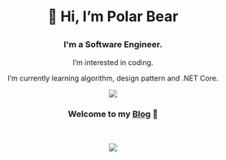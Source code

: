 # <p align="center">👋 Hi, I’m Polar Bear </p>
### <p align="center">I'm a Software Engineer.</p>
<p align="center">I’m interested in coding.</p>
<p align="center">I’m currently learning algorithm, design pattern and .NET Core.</p>

<p align="center">
<a href="https://github.com/FakeStandard/github-readme-stats">
  <img align="center" src="https://github-readme-stats.vercel.app/api/top-langs/?username=FakeStandard&layout=compact&hide=html&theme=gruvbox" />
</a></p>

<!--
<a href="https://github.com/anuraghazra/github-readme-stats">
  <img align="center" src="https://github-readme-stats.vercel.app/api/pin/?username=anuraghazra&repo=github-readme-stats" />
</a>
<a href="https://github.com/anuraghazra/convoychat">
  <img align="center" src="https://github-readme-stats.vercel.app/api/pin/?username=anuraghazra&repo=convoychat" />
</a>
-->

### <p align="center">Welcome to my [Blog](https://fakestandard.github.io) 🌵</p>

<br />

<p align="center">
  <a href="mailto:rileylin.space@gmail.com">
    <img src="https://img.shields.io/badge/EMAIL-rileylin.space%40gmail.com-green?style=for-the-badge&logo=google" />
  </a>
</p>

<!---
FakeStandard/FakeStandard is a ✨ special ✨ repository because its `README.md` (this file) appears on your GitHub profile.
You can click the Preview link to take a look at your changes.
--->
